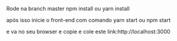 Rode na branch master npm install ou yarn install

após isso inicie o front-end com comando yarn start ou npm start

e va no seu browser e copie e cole este link:http://localhost:3000
